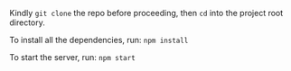 Kindly `git clone` the repo before proceeding, then `cd` into the project root directory.

To install all the dependencies, run:
`npm install`

To start the server, run:
`npm start`
